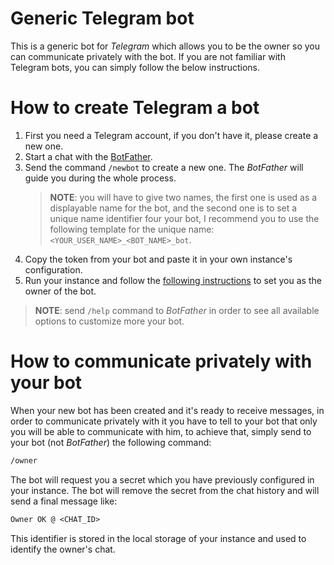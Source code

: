 # Generic Telegram bot

This is a generic bot for *Telegram* which allows you to be the owner so you can communicate privately with the bot. If you are not familiar with Telegram bots, you can simply follow the below instructions.

# How to create Telegram a bot

1. First you need a Telegram account, if you don't have it, please create a new one.
2. Start a chat with the [BotFather](https://t.me/botfather).
3. Send the command `/newbot` to create a new one. The _BotFather_ will guide you during the whole process.
    > **NOTE**: you will have to give two names, the first one is used as a displayable name for the bot, and the second one is to set a unique name identifier four your bot, I recommend you to use the following template for the unique name: `<YOUR_USER_NAME>_<BOT_NAME>_bot`.
4. Copy the token from your bot and paste it in your own instance's configuration.
5. Run your instance and follow the [following instructions](#how-to-communicate-privately-with-your-bot) to set you as the owner of the bot.

> **NOTE**: send `/help` command to _BotFather_ in order to see all available options to customize more your bot.

# How to communicate privately with your bot
When your new bot has been created and it's ready to receive messages, in order to communicate privately with it you have to tell to your bot that only you will be able to communicate with him, to achieve that, simply send to your bot (not _BotFather_) the following command:

``` txt
/owner
```

The bot will request you a secret which you have previously configured in your instance. The bot will remove the secret from the chat history and will send a final message like:

``` txt
Owner OK @ <CHAT_ID>
```
This identifier is stored in the local storage of your instance and used to identify the owner's chat.